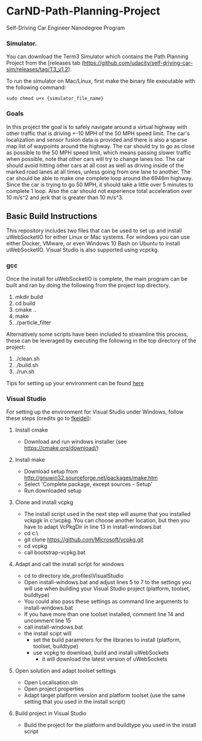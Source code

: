 # CarND-Path-Planning-Project
Self-Driving Car Engineer Nanodegree Program
   
### Simulator.
You can download the Term3 Simulator which contains the Path Planning Project from the [releases tab (https://github.com/udacity/self-driving-car-sim/releases/tag/T3_v1.2).  

To run the simulator on Mac/Linux, first make the binary file executable with the following command:
```shell
sudo chmod u+x {simulator_file_name}
```

### Goals
In this project the goal is to safely navigate around a virtual highway with other traffic that is driving +-10 MPH of the 50 MPH speed limit. The car's localization and sensor fusion data is provided and there is also a sparse map list of waypoints around the highway. The car should try to go as close as possible to the 50 MPH speed limit, which means passing slower traffic when possible, note that other cars will try to change lanes too. The car should avoid hitting other cars at all cost as well as driving inside of the marked road lanes at all times, unless going from one lane to another. The car should be able to make one complete loop around the 6946m highway. Since the car is trying to go 50 MPH, it should take a little over 5 minutes to complete 1 loop. Also the car should not experience total acceleration over 10 m/s^2 and jerk that is greater than 10 m/s^3.

## Basic Build Instructions

This repository includes two files that can be used to set up and install uWebSocketIO for either Linux or Mac systems. For windows you can use either Docker, VMware, or even Windows 10 Bash on Ubuntu to install uWebSocketIO.
Visual Studio is also supported using vcpckg. 

### gcc

Once the install for uWebSocketIO is complete, the main program can be built and ran by doing the following from the project top directory.

1. mkdir build
2. cd build
3. cmake ..
4. make
5. ./particle_filter

Alternatively some scripts have been included to streamline this process, these can be leveraged by executing the following in the top directory of the project:

1. ./clean.sh
2. ./build.sh
3. ./run.sh

Tips for setting up your environment can be found [here](https://classroom.udacity.com/nanodegrees/nd013/parts/40f38239-66b6-46ec-ae68-03afd8a601c8/modules/0949fca6-b379-42af-a919-ee50aa304e6a/lessons/f758c44c-5e40-4e01-93b5-1a82aa4e044f/concepts/23d376c7-0195-4276-bdf0-e02f1f3c665d)

### Visual Studio

For setting up the environment for Visual Studio under Windows, follow these steps (credits go to [fkeidel](https://github.com/fkeidel/CarND-Term2-ide-profile-VisualStudio/blob/master/VisualStudio/README.md)):

1. Install cmake
    * Download and run windows installer (see https://cmake.org/download/)

2. Install make
    * Download setup from   http://gnuwin32.sourceforge.net/packages/make.htm
    * Select 'Complete package, except sources - Setup'
    * Run downloaded setup

3. Clone and install vcpkg
    * The install script used in the next step will asume that you installed vckpgk in c:\\vcpkg. You can choose another location, but then you have to adapt VcPkgDir in line 13 in install-windows.bat
    * cd c:\\
    * git clone https://github.com/Microsoft/vcpkg.git
    * cd vcpkg
    * call bootstrap-vcpkg.bat

4. Adapt and call the install script for windows
    * cd to directory ide_profiles\\VisualStudio
    * Open install-windows.bat and adjust lines 5 to 7 to the   settings you will use when building your Visual Studio project    (platform, toolset, buildtype)
    * You could also pass these settings as command line arguments  to install-windows.bat
    * If you have more than one toolset installed, comment line 14  and uncomment line 15
    * call install-windows.bat
    * the install scipt will
        * set the build parameters for the libraries to install     (platform, toolset, buildtype)
        * use vcpkg to download, build and install uWebSockets
            * it will download the latest version of uWebSockets

5. Open solution and adapt toolset settings
    * Open Localisation.sln
    * Open project properties
    * Adapt target platform version and platform toolset (use the   same setting that you used in the install script)

6. Build project in Visual Studio
    * Build the project for the platform and buildtype you used in the install script
